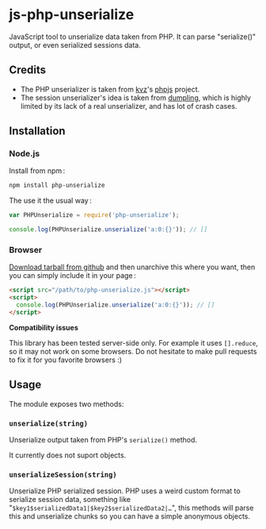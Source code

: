 js-php-unserialize
==================

JavaScript tool to unserialize data taken from PHP. It can parse "serialize()" output, or even serialized sessions data.

Credits
-------

* The PHP unserializer is taken from [kvz](https://github.com/kvz)'s [phpjs](https://github.com/kvz/phpjs) project.
* The session unserializer's idea is taken from [dumpling](https://raw.github.com/st-luke/dumpling/), which is highly limited by its lack of a real unserializer, and has lot of crash cases.

Installation
------------

### Node.js

Install from npm :

```sh
npm install php-unserialize
```

The use it the usual way :

```javascript
var PHPUnserialize = require('php-unserialize');

console.log(PHPUnserialize.unserialize('a:0:{}')); // []
```

### Browser

[Download tarball from github](https://github.com/naholyr/js-php-unserialize/downloads) and then unarchive this where you want, then you can simply include it in your page :

```html
<script src="/path/to/php-unserialize.js"></script>
<script>
  console.log(PHPUnserialize.unserialize('a:0:{}')); // []
</script>
```

**Compatibility issues**

This library has been tested server-side only. For example it uses `[].reduce`, so it may not work on some browsers. Do not hesitate to make pull requests to fix it for you favorite browsers :)

Usage
-----

The module exposes two methods:

### `unserialize(string)`

Unserialize output taken from PHP's `serialize()` method.

It currently does not suport objects.

### `unserializeSession(string)`

Unserialize PHP serialized session. PHP uses a weird custom format to serialize session data, something like "`$key1$serializedData1|$key2$serializedData2|…`", this methods will parse this and unserialize chunks so you can have a simple anonymous objects.
